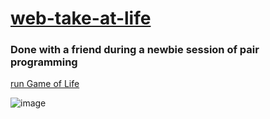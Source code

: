 # [web-take-at-life](https://github.com/UniBreakfast/web-take-at-life)

### Done with a friend during a newbie session of pair programming

[run Game of Life](https://mplife-v-008-9ffivy.stackblitz.io/)

![image](https://user-images.githubusercontent.com/19654456/138608735-a95a6ae9-5f00-480d-9c43-8cec66af327d.png)

